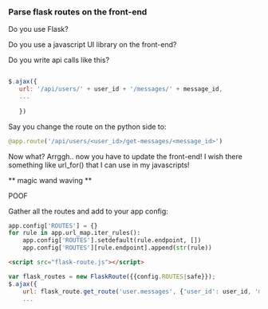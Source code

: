 ### Parse flask routes on the front-end ###

Do you use Flask?

Do you use a javascript UI library on the front-end?

Do you write api calls like this?

```javascript

$.ajax({
   url: '/api/users/' + user_id + '/messages/' + message_id,
   ...
   
   })
```

Say you change the route on the python side to:
```python
@app.route('/api/users/<user_id>/get-messages/<message_id>')
```
Now what?  Arrggh.. now you have to update the front-end!  I wish there something like url_for() that I can use in my javascripts!

** magic wand waving **

POOF

Gather all the routes and add to your app config:
```python
app.config['ROUTES'] = {}
for rule in app.url_map.iter_rules():
    app.config['ROUTES'].setdefault(rule.endpoint, [])
    app.config['ROUTES'][rule.endpoint].append(str(rule))
```

```html
<script src="flask-route.js"></script>
```

```javascript
var flask_routes = new FlaskRoute({{config.ROUTES|safe}});
$.ajax({
    url: flask_route.get_route('user.messages', {'user_id': user_id, 'message_id': message_id}),
    ...
```
